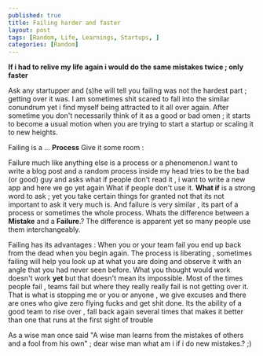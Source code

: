 ```yaml
---
published: true
title: Failing harder and faster
layout: post
tags: [Random, Life, Learnings, Startups, ]
categories: [Random]
---
```

**If i had to relive my life again i would do the same mistakes twice ; only faster** 

Ask any startupper and (s)he will tell you failing was not the hardest part ; getting over it was. I am sometimes shit scared to fall into the similar conundrum yet i find myself being attracted to it all over again. After sometime you don't necessarily think of it as a good or bad omen ; it starts to become a usual motion when you are trying to start a startup or scaling it to new heights. 

Failing is a ... **Process** Give it some room :

Failure much like anything else is a process or a phenomenon.I want to write a blog post and a random process inside my head tries to be the bad (or good) guy and asks what if people don't read it , i want to write a new app and here we go yet again What if people don't use it. **What if** is a strong word to ask ; yet you take certain things for granted not that its not important to ask it very much is. And failure is very similar , its part of a process or sometimes the whole process. Whats the difference between a **Mistake** and a **Failure**.? The difference is apparent yet so many people use them interchangeably.

Failing has its advantages :
When you or your team fail you end up back from the dead when you begin again. The process is liberating , sometimes failing will help you look up at what you are doing and observe it with an angle that you had never seen before. What you thought would work doesn't work **yet** but that doesn't mean its impossible. Most of the times people fail , teams fail but where they really really fail is not getting over it. That is what is stopping me or you or anyone , we give excuses and there are ones who give zero flying fucks and get shit done. Its the ability of a good team to rise over , fall back again several times that makes it better than one that runs at the first sight of trouble 

As a wise man once said "A wise man learns from the mistakes of others and a fool from his own" ; dear wise man what am i if i do new mistakes.? ;) 